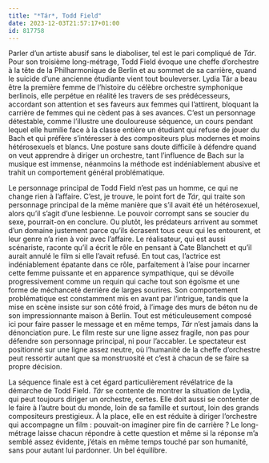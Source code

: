 ```yaml
---
title: "*Tár*, Todd Field"
date: 2023-12-03T21:57:17+01:00
id: 817758 
---
```


Parler d’un artiste abusif sans le diaboliser, tel est le pari compliqué de *Tár*. Pour son troisième long-métrage, Todd Field évoque une cheffe d’orchestre à la tête de la Philharmonique de Berlin et au sommet de sa carrière, quand le suicide d’une ancienne étudiante vient tout bouleverser. Lydia Tár a beau être la première femme de l’histoire du célèbre orchestre symphonique berlinois, elle perpétue en réalité les travers de ses prédécesseurs, accordant son attention et ses faveurs aux femmes qui l’attirent, bloquant la carrière de femmes qui ne cèdent pas à ses avances. C’est un personnage détestable, comme l’illustre une douloureuse séquence, un cours pendant lequel elle humilie face à la classe entière un étudiant qui refuse de jouer du Bach et qui préfère s’intéresser à des compositeurs plus modernes et moins hétérosexuels et blancs. Une posture sans doute difficile à défendre quand on veut apprendre à diriger un orchestre, tant l’influence de Bach sur la musique est immense, néanmoins la méthode est indéniablement abusive et trahit un comportement général problématique.

Le personnage principal de Todd Field n’est pas un homme, ce qui ne change rien à l’affaire. C’est, je trouve, le point fort de *Tár*, qui traite son personnage principal de la même manière que s’il avait été un hétérosexuel, alors qu’il s’agit d’une lesbienne. Le pouvoir corrompt sans se soucier du sexe, pourrait-on en conclure. Ou plutôt, les prédateurs arrivent au sommet d’un domaine justement parce qu’ils écrasent tous ceux qui les entourent, et leur genre n’a rien à voir avec l’affaire. Le réalisateur, qui est aussi scénariste, raconte qu’il a écrit le rôle en pensant à Cate Blanchett et qu’il aurait annulé le film si elle l’avait refusé. En tout cas, l’actrice est indéniablement épatante dans ce rôle, parfaitement à l’aise pour incarner cette femme puissante et en apparence sympathique, qui se dévoile progressivement comme un requin qui cache tout son égoïsme et une forme de méchanceté derrière de larges sourires. Son comportement problématique est constamment mis en avant par l’intrigue, tandis que la mise en scène insiste sur son côté froid, à l’image des murs de béton nu de son impressionnante maison à Berlin. Tout est méticuleusement composé ici pour faire passer le message et en même temps, *Tár* n’est jamais dans la dénonciation pure. Le film reste sur une ligne assez fragile, non pas pour défendre son personnage principal, ni pour l’accabler. Le spectateur est positionné sur une ligne assez neutre, où l’humanité de la cheffe d’orchestre peut ressortir autant que sa monstruosité et c’est à chacun de se faire sa propre décision. 

La séquence finale est à cet égard particulièrement révélatrice de la démarche de Todd Field. *Tár* se contente de montrer la situation de Lydia, qui peut toujours diriger un orchestre, certes. Elle doit aussi se contenter de le faire à l’autre bout du monde, loin de sa famille et surtout, loin des grands compositeurs prestigieux. À la place, elle en est réduite à diriger l’orchestre qui accompagne un film : pouvait-on imaginer pire fin de carrière ? Le long-métrage laisse chacun répondre à cette question et même si la réponse m’a semblé assez évidente, j’étais en même temps touché par son humanité, sans pour autant lui pardonner. Un bel équilibre. 

